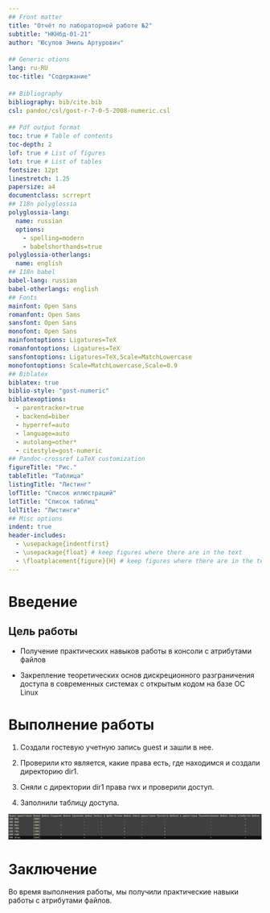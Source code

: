 ```yaml
---
## Front matter
title: "Отчёт по лабораторной работе №2"
subtitle: "НКНбд-01-21"
author: "Юсупов Эмиль Артурович"

## Generic otions
lang: ru-RU
toc-title: "Содержание"

## Bibliography
bibliography: bib/cite.bib
csl: pandoc/csl/gost-r-7-0-5-2008-numeric.csl

## Pdf output format
toc: true # Table of contents
toc-depth: 2
lof: true # List of figures
lot: true # List of tables
fontsize: 12pt
linestretch: 1.25
papersize: a4
documentclass: scrreprt
## I18n polyglossia
polyglossia-lang:
  name: russian
  options:
	- spelling=modern
	- babelshorthands=true
polyglossia-otherlangs:
  name: english
## I18n babel
babel-lang: russian
babel-otherlangs: english
## Fonts
mainfont: Open Sans
romanfont: Open Sans
sansfont: Open Sans
monofont: Open Sans
mainfontoptions: Ligatures=TeX
romanfontoptions: Ligatures=TeX
sansfontoptions: Ligatures=TeX,Scale=MatchLowercase
monofontoptions: Scale=MatchLowercase,Scale=0.9
## Biblatex
biblatex: true
biblio-style: "gost-numeric"
biblatexoptions:
  - parentracker=true
  - backend=biber
  - hyperref=auto
  - language=auto
  - autolang=other*
  - citestyle=gost-numeric
## Pandoc-crossref LaTeX customization
figureTitle: "Рис."
tableTitle: "Таблица"
listingTitle: "Листинг"
lofTitle: "Список иллюстраций"
lotTitle: "Список таблиц"
lolTitle: "Листинги"
## Misc options
indent: true
header-includes:
  - \usepackage{indentfirst}
  - \usepackage{float} # keep figures where there are in the text
  - \floatplacement{figure}{H} # keep figures where there are in the text
---
```


# Введение

## Цель работы

- Получение практических навыков работы в консоли с атрибутами файлов

- Закрепление теоретических основ дискреционного разграничения доступа в современных системах с открытым кодом на базе ОС Linux

# Выполнение работы

1. Создали гостевую учетную запись guest и зашли в нее.

2. Проверили кто является, какие права есть, где находимся и создали директорию dir1.

3. Сняли с директории dir1 права rwx и проверили доступ.

4. Заполнили таблицу доступа.

![Таблица доступа](img/1.png)

# Заключение

Во время выполнения работы, мы получили практические навыки работы с атрибутами файлов.